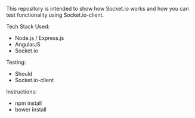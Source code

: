 This repository is intended to show how Socket.io works and how you can test functionality using Socket.io-client.

Tech Stack Used:
- Node.js / Express.js
- AngularJS
- Socket.io

Testing:
- Should
- Socket.io-client

Instructions:
- npm install
- bower install
